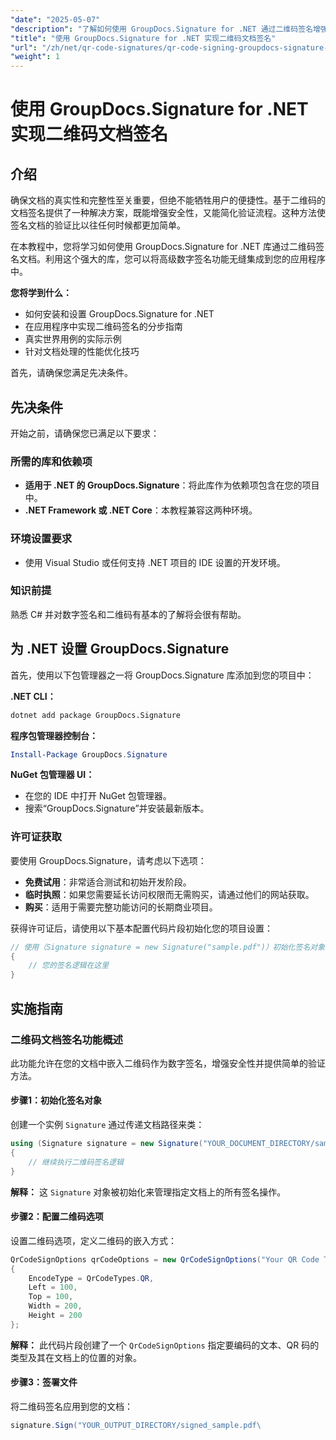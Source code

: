 ```yaml
---
"date": "2025-05-07"
"description": "了解如何使用 GroupDocs.Signature for .NET 通过二维码签名增强文档安全性并简化验证流程。请遵循本分步指南。"
"title": "使用 GroupDocs.Signature for .NET 实现二维码文档签名"
"url": "/zh/net/qr-code-signatures/qr-code-signing-groupdocs-signature-dotnet/"
"weight": 1
---
```


# 使用 GroupDocs.Signature for .NET 实现二维码文档签名

## 介绍

确保文档的真实性和完整性至关重要，但绝不能牺牲用户的便捷性。基于二维码的文档签名提供了一种解决方案，既能增强安全性，又能简化验证流程。这种方法使签名文档的验证比以往任何时候都更加简单。

在本教程中，您将学习如何使用 GroupDocs.Signature for .NET 库通过二维码签名文档。利用这个强大的库，您可以将高级数字签名功能无缝集成到您的应用程序中。

**您将学到什么：**
- 如何安装和设置 GroupDocs.Signature for .NET
- 在应用程序中实现二维码签名的分步指南
- 真实世界用例的实际示例
- 针对文档处理的性能优化技巧

首先，请确保您满足先决条件。

## 先决条件

开始之前，请确保您已满足以下要求：

### 所需的库和依赖项

- **适用于 .NET 的 GroupDocs.Signature**：将此库作为依赖项包含在您的项目中。
- **.NET Framework 或 .NET Core**：本教程兼容这两种环境。

### 环境设置要求

- 使用 Visual Studio 或任何支持 .NET 项目的 IDE 设置的开发环境。

### 知识前提

熟悉 C# 并对数字签名和二维码有基本的了解将会很有帮助。

## 为 .NET 设置 GroupDocs.Signature

首先，使用以下包管理器之一将 GroupDocs.Signature 库添加到您的项目中：

**.NET CLI：**
```bash
dotnet add package GroupDocs.Signature
```

**程序包管理器控制台：**
```powershell
Install-Package GroupDocs.Signature
```

**NuGet 包管理器 UI：**
- 在您的 IDE 中打开 NuGet 包管理器。
- 搜索“GroupDocs.Signature”并安装最新版本。

### 许可证获取

要使用 GroupDocs.Signature，请考虑以下选项：

- **免费试用**：非常适合测试和初始开发阶段。
- **临时执照**：如果您需要延长访问权限而无需购买，请通过他们的网站获取。
- **购买**：适用于需要完整功能访问的长期商业项目。

获得许可证后，请使用以下基本配置代码片段初始化您的项目设置：

```csharp
// 使用（Signature signature = new Signature("sample.pdf")）初始化签名对象
{
    // 您的签名逻辑在这里
}
```

## 实施指南

### 二维码文档签名功能概述

此功能允许在您的文档中嵌入二维码作为数字签名，增强安全性并提供简单的验证方法。

#### 步骤1：初始化签名对象

创建一个实例 `Signature` 通过传递文档路径来类：

```csharp
using (Signature signature = new Signature("YOUR_DOCUMENT_DIRECTORY/sample.pdf"))
{
    // 继续执行二维码签名逻辑
}
```
**解释：** 这 `Signature` 对象被初始化来管理指定文档上的所有签名操作。

#### 步骤2：配置二维码选项

设置二维码选项，定义二维码的嵌入方式：

```csharp
QrCodeSignOptions qrCodeOptions = new QrCodeSignOptions("Your QR Code Text")
{
    EncodeType = QrCodeTypes.QR,
    Left = 100,
    Top = 100,
    Width = 200,
    Height = 200
};
```
**解释：** 此代码片段创建了一个 `QrCodeSignOptions` 指定要编码的文本、QR 码的类型及其在文档上的位置的对象。

#### 步骤3：签署文件

将二维码签名应用到您的文档：

```csharp
signature.Sign("YOUR_OUTPUT_DIRECTORY/signed_sample.pdf\